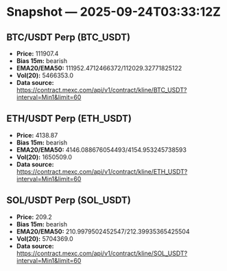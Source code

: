 # Snapshot — 2025-09-24T03:33:12Z

## BTC/USDT Perp (BTC_USDT)
- **Price:** 111907.4
- **Bias 15m:** bearish
- **EMA20/EMA50:** 111952.4712466372/112029.32771825122
- **Vol(20):** 5466353.0
- **Data source:** https://contract.mexc.com/api/v1/contract/kline/BTC_USDT?interval=Min1&limit=60

## ETH/USDT Perp (ETH_USDT)
- **Price:** 4138.87
- **Bias 15m:** bearish
- **EMA20/EMA50:** 4146.088676054493/4154.953245738593
- **Vol(20):** 1650509.0
- **Data source:** https://contract.mexc.com/api/v1/contract/kline/ETH_USDT?interval=Min1&limit=60

## SOL/USDT Perp (SOL_USDT)
- **Price:** 209.2
- **Bias 15m:** bearish
- **EMA20/EMA50:** 210.9979502452547/212.39935365425504
- **Vol(20):** 5704369.0
- **Data source:** https://contract.mexc.com/api/v1/contract/kline/SOL_USDT?interval=Min1&limit=60
